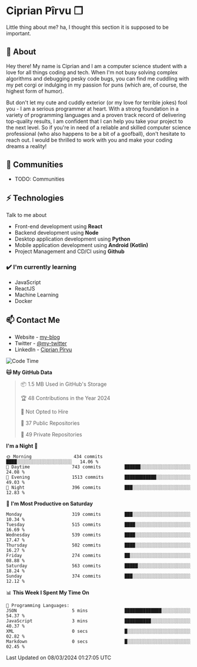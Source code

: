 # Ciprian Pîrvu ❐

Little thing about me? ha, I thought this section it is supposed to be important.

## 🧐 About

Hey there! My name is Ciprian and I am a computer science student with a love for all things coding and tech. When I'm not busy solving complex algorithms and debugging pesky code bugs, you can find me cuddling with my pet corgi or indulging in my passion for puns (which are, of course, the highest form of humor).

But don't let my cute and cuddly exterior (or my love for terrible jokes) fool you - I am a serious programmer at heart. With a strong foundation in a variety of programming languages and a proven track record of delivering top-quality results, I am confident that I can help you take your project to the next level. So if you're in need of a reliable and skilled computer science professional (who also happens to be a bit of a goofball), don't hesitate to reach out. I would be thrilled to work with you and make your coding dreams a reality!

## 👯 Communities

-   TODO: Communities

## ⚡ Technologies

Talk to me about

-   Front-end development using **React**
-   Backend development using **Node**
-   Desktop application development using **Python**
-   Mobile application development using **Android (Kotlin)**
-   Project Management and CD/CI using **Github**

### ✔️ I'm currently learning

-   JavaScript
-   ReactJS
-   Machine Learning
-   Docker

## 📫 Contact Me

-   Website - [my-blog]()
-   Twitter - [@my-twitter]()
-   LinkedIn - [Ciprian Pîrvu](https://www.linkedin.com/in/p%C3%AErvu-ciprian-cristian-4415991b1/)

<!--START_SECTION:waka-->
![Code Time](http://img.shields.io/badge/Code%20Time-1%2C968%20hrs%2045%20mins-blue)

**🐱 My GitHub Data** 

> 📦 1.5 MB Used in GitHub's Storage 
 > 
> 🏆 48 Contributions in the Year 2024
 > 
> 🚫 Not Opted to Hire
 > 
> 📜 37 Public Repositories 
 > 
> 🔑 49 Private Repositories 
 > 
**I'm a Night 🦉** 

```text
🌞 Morning                434 commits         ████░░░░░░░░░░░░░░░░░░░░░   14.06 % 
🌆 Daytime                743 commits         ██████░░░░░░░░░░░░░░░░░░░   24.08 % 
🌃 Evening                1513 commits        ████████████░░░░░░░░░░░░░   49.03 % 
🌙 Night                  396 commits         ███░░░░░░░░░░░░░░░░░░░░░░   12.83 % 
```
📅 **I'm Most Productive on Saturday** 

```text
Monday                   319 commits         ███░░░░░░░░░░░░░░░░░░░░░░   10.34 % 
Tuesday                  515 commits         ████░░░░░░░░░░░░░░░░░░░░░   16.69 % 
Wednesday                539 commits         ████░░░░░░░░░░░░░░░░░░░░░   17.47 % 
Thursday                 502 commits         ████░░░░░░░░░░░░░░░░░░░░░   16.27 % 
Friday                   274 commits         ██░░░░░░░░░░░░░░░░░░░░░░░   08.88 % 
Saturday                 563 commits         █████░░░░░░░░░░░░░░░░░░░░   18.24 % 
Sunday                   374 commits         ███░░░░░░░░░░░░░░░░░░░░░░   12.12 % 
```


📊 **This Week I Spent My Time On** 

```text
💬 Programming Languages: 
JSON                     5 mins              ██████████████░░░░░░░░░░░   54.37 % 
JavaScript               3 mins              ██████████░░░░░░░░░░░░░░░   40.37 % 
XML                      0 secs              █░░░░░░░░░░░░░░░░░░░░░░░░   02.82 % 
Markdown                 0 secs              █░░░░░░░░░░░░░░░░░░░░░░░░   02.45 % 
```


 Last Updated on 08/03/2024 01:27:05 UTC
<!--END_SECTION:waka-->
